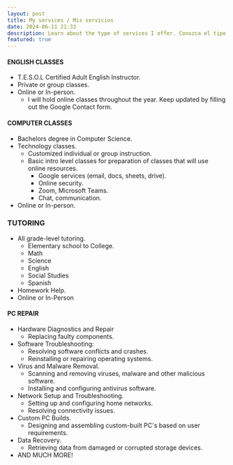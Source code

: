 ```yaml
---
layout: post
title: My services / Mis servicios
date: 2024-06-11 21:33
description: Learn about the type of services I offer. Conozca el tipo de servicios que ofrezco.
featured: true
---
```


#### ENGLISH CLASSES
- T.E.S.O.L Certified Adult English Instructor.
- Private or group classes.
- Online or In-person. 
  - I will hold online classes throughout the year. Keep updated by filling out the Google Contact form.

#### COMPUTER CLASSES
- Bachelors degree in Computer Science.
- Technology classes.
  - Customized individual or group instruction.
  - Basic intro level classes for preparation of classes that will use online resources.
    - Google services (email, docs, sheets, drive).
    - Online security.
    - Zoom, Microsoft Teams.
    - Chat, communication.
- Online or In-person.

### TUTORING
- All grade-level tutoring.
  - Elementary school to College.
  - Math
  - Science
  - English
  - Social Studies
  - Spanish
- Homework Help.
- Online or In-Person

#### PC REPAIR
- Hardware Diagnostics and Repair
  - Replacing faulty components.
- Software Troubleshooting:
  - Resolving software conflicts and crashes.
  - Reinstalling or repairing operating systems.
- Virus and Malware Removal.
  - Scanning and removing viruses, malware and other malicious software.
  - Installing and configuring antivirus software.
- Network Setup and Troubleshooting.
  - Setting up and configuring home networks.
  - Resolving connectivity issues.
- Custom PC Builds.
  - Designing and assembling custom-built PC's based on user requirements.
- Data Recovery.
  - Retrieving data from damaged or corrupted storage devices.
- AND MUCH MORE!

